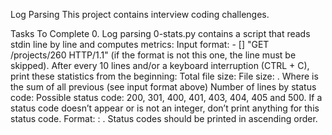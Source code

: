 
Log Parsing
This project contains interview coding challenges.

Tasks To Complete
 0. Log parsing
0-stats.py contains a script that reads stdin line by line and computes metrics:
Input format: <IP Address> - [<date>] "GET /projects/260 HTTP/1.1" <status code> <file size> (if the format is not this one, the line must be skipped).
After every 10 lines and/or a keyboard interruption (CTRL + C), print these statistics from the beginning:
Total file size: File size: <total size>.
Where <total size> is the sum of all previous <file size> (see input format above)
Number of lines by status code:
Possible status code: 200, 301, 400, 401, 403, 404, 405 and 500.
If a status code doesn’t appear or is not an integer, don’t print anything for this status code.
Format: <status code>: <number>.
Status codes should be printed in ascending order.

